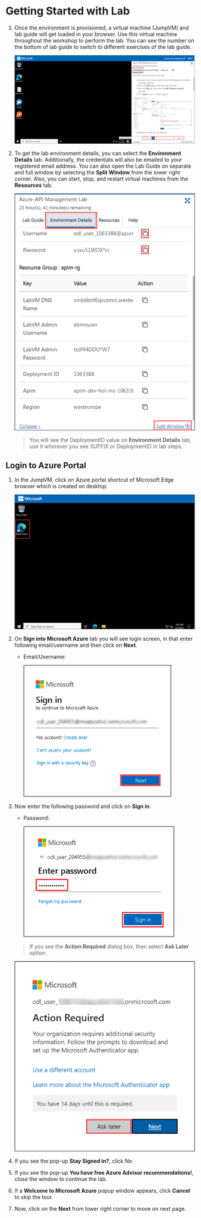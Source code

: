 # Getting Started with Lab

1. Once the environment is provisioned, a virtual machine (JumpVM) and lab guide will get loaded in your browser. Use this virtual machine throughout the workshop to perform the lab. You can see the number on the bottom of lab guide to switch to different exercises of the lab guide.

   ![07](media/01.png)

1. To get the lab environment details, you can select the **Environment Details** tab. Additionally, the credentials will also be emailed to your registered email address. You can also open the Lab Guide on separate and full window by selecting the **Split Window** from the lower right corner. Also, you can start, stop, and restart virtual machines from the **Resources** tab.

   ![08](media/02.png)
 
    > You will see the DeploymentID value on **Environment Details** tab, use it wherever you see SUFFIX or DeploymentID in lab steps.


## Login to Azure Portal

1. In the JumpVM, click on Azure portal shortcut of Microsoft Edge browser which is created on desktop.

   ![09](media/09.png)
   
1. On **Sign into Microsoft Azure** tab you will see login screen, in that enter following email/username and then click on **Next**. 
   * Email/Username: <inject key="AzureAdUserEmail"></inject>
   
     ![04](media/04.png)
     
1. Now enter the following password and click on **Sign in**.
   * Password: <inject key="AzureAdUserPassword"></inject>
   
     ![05](media/05.png)
     
   > If you see the **Action Required** dialog box, then select **Ask Later** option.

      ![06](media/asklater.png)
  
1. If you see the pop-up **Stay Signed in?**, click No

1. If you see the pop-up **You have free Azure Advisor recommendations!**, close the window to continue the lab.

1. If a **Welcome to Microsoft Azure** popup window appears, click **Cancel** to skip the tour.
      
1. Now, click on the **Next** from lower right corner to move on next page.

